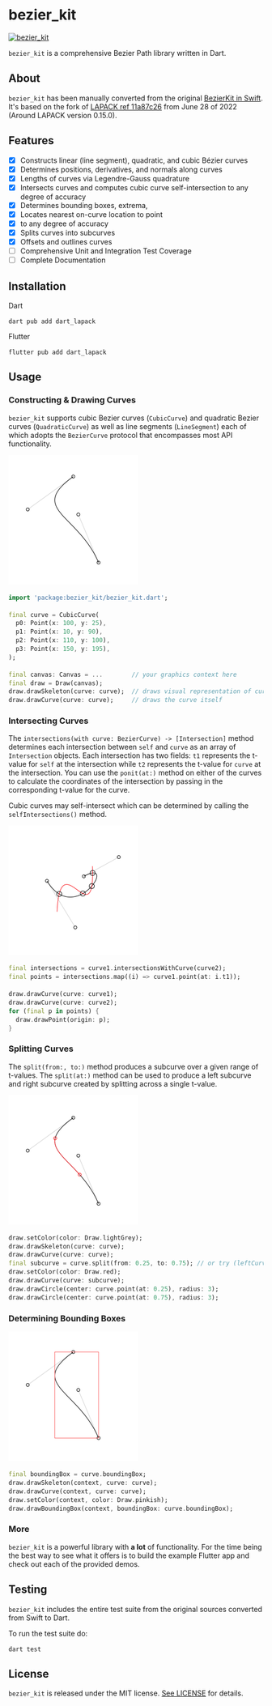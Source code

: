 # bezier_kit

[![bezier_kit](https://github.com/lepsch/bezier_kit/actions/workflows/dart.yaml/badge.svg)](https://github.com/lepsch/bezier_kit/actions/workflows/dart.yaml)

`bezier_kit` is a comprehensive Bezier Path library written in Dart.

## About

`bezier_kit` has been manually converted from the original
[BezierKit in Swift](https://github.com/hfutrell/BezierKit).
It's based on the fork of [LAPACK ref 11a87c26](https://github.com/hfutrell/BezierKit/commits/11a87c261d03ac4d0a7c8d20595b841e5307e8cb)
from June 28 of 2022 (Around LAPACK version 0.15.0).

## Features

- [x] Constructs linear (line segment), quadratic, and cubic Bézier curves
- [x] Determines positions, derivatives, and normals along curves
- [x] Lengths of curves via Legendre-Gauss quadrature
- [x] Intersects curves and computes cubic curve self-intersection to any degree of accuracy
- [x] Determines bounding boxes, extrema,
- [x] Locates nearest on-curve location to point
- [x] to any degree of accuracy
- [x] Splits curves into subcurves
- [x] Offsets and outlines curves
- [ ] Comprehensive Unit and Integration Test Coverage
- [ ] Complete Documentation

## Installation

Dart

```shell
dart pub add dart_lapack
```

Flutter

```shell
flutter pub add dart_lapack
```

## Usage

### Constructing & Drawing Curves

`bezier_kit` supports cubic Bezier curves (`CubicCurve`) and quadratic Bezier
curves (`QuadraticCurve`) as well as line segments (`LineSegment`) each of which
adopts the `BezierCurve` protocol that encompasses most API functionality.

<img src="https://raw.githubusercontent.com/lepsch/bezier_kit/main/images/usage-construct.png" width="256" height="256">

```dart
import 'package:bezier_kit/bezier_kit.dart';

final curve = CubicCurve(
  p0: Point(x: 100, y: 25),
  p1: Point(x: 10, y: 90),
  p2: Point(x: 110, y: 100),
  p3: Point(x: 150, y: 195),
);

final canvas: Canvas = ...        // your graphics context here
final draw = Draw(canvas);
draw.drawSkeleton(curve: curve);  // draws visual representation of curve control points
draw.drawCurve(curve: curve);     // draws the curve itself
```

### Intersecting Curves

The `intersections(with curve: BezierCurve) -> [Intersection]` method determines each intersection between `self` and `curve` as an array of `Intersection` objects. Each intersection has two fields: `t1` represents the t-value for `self` at the intersection while `t2` represents the t-value for `curve` at the intersection. You can use the `ponit(at:)` method on either of the curves to calculate the coordinates of the intersection by passing in the corresponding t-value for the curve.

Cubic curves may self-intersect which can be determined by calling the `selfIntersections()` method.

<img src="https://raw.githubusercontent.com/lepsch/bezier_kit/main/images/usage-intersects.png" width="256" height="256">

```dart
final intersections = curve1.intersectionsWithCurve(curve2);
final points = intersections.map((i) => curve1.point(at: i.t1));

draw.drawCurve(curve: curve1);
draw.drawCurve(curve: curve2);
for (final p in points) {
  draw.drawPoint(origin: p);
}
```

### Splitting Curves

The `split(from:, to:)` method produces a subcurve over a given range of t-values. The `split(at:)` method can be used to produce a left subcurve and right subcurve created by splitting across a single t-value.

<img src="https://raw.githubusercontent.com/lepsch/bezier_kit/main/images/usage-split.png" width="256" height="256">

```dart
draw.setColor(color: Draw.lightGrey);
draw.drawSkeleton(curve: curve);
draw.drawCurve(curve: curve);
final subcurve = curve.split(from: 0.25, to: 0.75); // or try (leftCurve, rightCurve) = curve.split(at:)
draw.setColor(color: Draw.red);
draw.drawCurve(curve: subcurve);
draw.drawCircle(center: curve.point(at: 0.25), radius: 3);
draw.drawCircle(center: curve.point(at: 0.75), radius: 3);
```

### Determining Bounding Boxes

<img src="https://raw.githubusercontent.com/lepsch/bezier_kit/main/images/usage-bounding-box.png" width="256" height="256">

```dart
final boundingBox = curve.boundingBox;
draw.drawSkeleton(context, curve: curve);
draw.drawCurve(context, curve: curve);
draw.setColor(context, color: Draw.pinkish);
draw.drawBoundingBox(context, boundingBox: curve.boundingBox);
```

### More

`bezier_kit` is a powerful library with **a lot** of functionality. For the time
being the best way to see what it offers is to build the example Flutter app and
check out each of the provided demos.

## Testing

`bezier_kit` includes the entire test suite from the original sources converted
from Swift to Dart.

To run the test suite do:

```shell
dart test
```

## License

`bezier_kit` is released under the MIT license. [See LICENSE](https://github.com/lepsch/bezier_kit/blob/main/LICENSE) for details.
